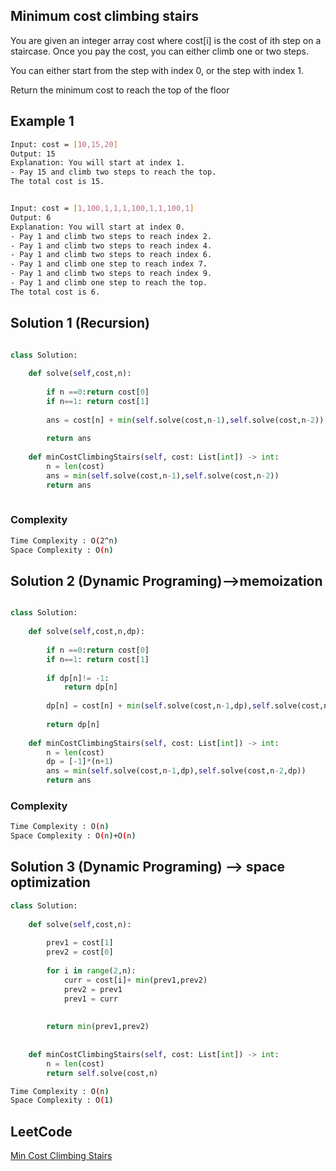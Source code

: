 ## Minimum cost climbing stairs
You are given an integer array cost where cost[i] is the cost of ith step on a staircase. Once you pay the cost, you can either climb one or two steps.

You can either start from the step with index 0, or the step with index 1.

Return the minimum cost to reach the top of the floor
## Example 1


```bash
Input: cost = [10,15,20]
Output: 15
Explanation: You will start at index 1.
- Pay 15 and climb two steps to reach the top.
The total cost is 15.


Input: cost = [1,100,1,1,1,100,1,1,100,1]
Output: 6
Explanation: You will start at index 0.
- Pay 1 and climb two steps to reach index 2.
- Pay 1 and climb two steps to reach index 4.
- Pay 1 and climb two steps to reach index 6.
- Pay 1 and climb one step to reach index 7.
- Pay 1 and climb two steps to reach index 9.
- Pay 1 and climb one step to reach the top.
The total cost is 6.

```

## Solution 1 (Recursion)

```Python

class Solution:
    
    def solve(self,cost,n):
        
        if n ==0:return cost[0]
        if n==1: return cost[1]
        
        ans = cost[n] + min(self.solve(cost,n-1),self.solve(cost,n-2))
        
        return ans
        
    def minCostClimbingStairs(self, cost: List[int]) -> int:
        n = len(cost)
        ans = min(self.solve(cost,n-1),self.solve(cost,n-2))
        return ans
        
```
### Complexity
 
```bash
Time Complexity : O(2^n)
Space Complexity : O(n)
```
## Solution 2 (Dynamic Programing)-->memoization

```Python

class Solution:
    
    def solve(self,cost,n,dp):
        
        if n ==0:return cost[0]
        if n==1: return cost[1]
        
        if dp[n]!= -1:
            return dp[n]
        
        dp[n] = cost[n] + min(self.solve(cost,n-1,dp),self.solve(cost,n-2,dp))
        
        return dp[n]
        
    def minCostClimbingStairs(self, cost: List[int]) -> int:
        n = len(cost)
        dp = [-1]*(n+1)
        ans = min(self.solve(cost,n-1,dp),self.solve(cost,n-2,dp))
        return ans

```
### Complexity
 
```bash
Time Complexity : O(n)
Space Complexity : O(n)+O(n)
```
## Solution 3 (Dynamic Programing) --> space optimization
```Python
class Solution:
    
    def solve(self,cost,n):
        
        prev1 = cost[1]
        prev2 = cost[0]
        
        for i in range(2,n):
            curr = cost[i]+ min(prev1,prev2) 
            prev2 = prev1
            prev1 = curr
            
            
        return min(prev1,prev2)
        
        
    def minCostClimbingStairs(self, cost: List[int]) -> int:
        n = len(cost)
        return self.solve(cost,n)
```
```bash
Time Complexity : O(n)
Space Complexity : O(1)
```
## LeetCode
[Min Cost Climbing Stairs](https://leetcode.com/problems/min-cost-climbing-stairs/)
